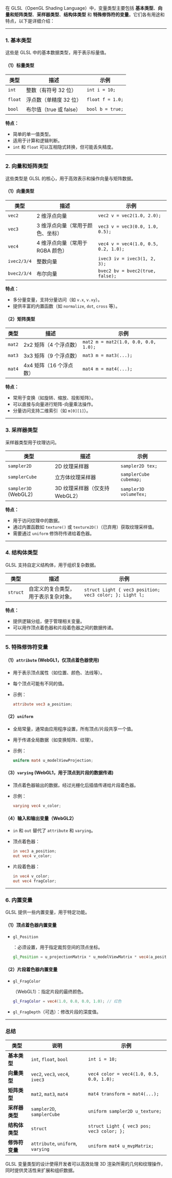在 GLSL（OpenGL Shading Language）中，变量类型主要包括 **基本类型**、**向量和矩阵类型**、**采样器类型**、**结构体类型** 和 **特殊修饰符的变量**。它们各有用途和特点，以下是详细介绍：

------

### **1. 基本类型**

这些是 GLSL 中的基本数据类型，用于表示标量值。

#### **（1）标量类型**

| 类型    | 描述                    | 示例             |
| ------- | ----------------------- | ---------------- |
| `int`   | 整数（有符号 32 位）    | `int i = 10;`    |
| `float` | 浮点数（单精度 32 位）  | `float f = 1.0;` |
| `bool`  | 布尔值（true 或 false） | `bool b = true;` |

**特点：**

- 简单的单一值类型。
- 适用于计算和逻辑判断。
- `int` 和 `float` 可以互相隐式转换，但可能丢失精度。

------

### **2. 向量和矩阵类型**

这些类型是 GLSL 的核心，用于高效表示和操作向量与矩阵数据。

#### **（1）向量类型**

| 类型        | 描述                             | 示例                                 |
| ----------- | -------------------------------- | ------------------------------------ |
| `vec2`      | 2 维浮点向量                     | `vec2 v = vec2(1.0, 2.0);`           |
| `vec3`      | 3 维浮点向量（常用于颜色、坐标） | `vec3 v = vec3(0.0, 1.0, 0.5);`      |
| `vec4`      | 4 维浮点向量（常用于 RGBA 颜色） | `vec4 v = vec4(1.0, 0.5, 0.2, 1.0);` |
| `ivec2/3/4` | 整数向量                         | `ivec3 iv = ivec3(1, 2, 3);`         |
| `bvec2/3/4` | 布尔向量                         | `bvec2 bv = bvec2(true, false);`     |

**特点：**

- 多分量变量，支持分量访问（如 `v.x`, `v.xy`）。
- 提供丰富的内置函数（如 `normalize`, `dot`, `cross` 等）。

#### **（2）矩阵类型**

| 类型   | 描述                    | 示例                                 |
| ------ | ----------------------- | ------------------------------------ |
| `mat2` | 2x2 矩阵（4 个浮点数）  | `mat2 m = mat2(1.0, 0.0, 0.0, 1.0);` |
| `mat3` | 3x3 矩阵（9 个浮点数）  | `mat3 m = mat3(...);`                |
| `mat4` | 4x4 矩阵（16 个浮点数） | `mat4 m = mat4(...);`                |

**特点：**

- 常用于变换（如旋转、缩放、投影矩阵）。
- 可以直接与向量进行矩阵-向量乘法操作。
- 分量访问支持二维索引（如 `m[0][1]`）。

------

### **3. 采样器类型**

采样器类型用于纹理访问。

| 类型                 | 描述                           | 示例                   |
| -------------------- | ------------------------------ | ---------------------- |
| `sampler2D`          | 2D 纹理采样器                  | `sampler2D tex;`       |
| `samplerCube`        | 立方体纹理采样器               | `samplerCube cubemap;` |
| `sampler3D` (WebGL2) | 3D 纹理采样器（仅支持 WebGL2） | `sampler3D volumeTex;` |

**特点：**

- 用于访问纹理中的数据。
- 通过内置函数如 `texture()` 或 `texture2D()`（已弃用）获取纹理采样值。
- 需要通过 `uniform` 修饰符传递给着色器。

------

### **4. 结构体类型**

GLSL 支持自定义结构体，用于组织复杂数据。

| 类型     | 描述                                 | 示例                                                    |
| -------- | ------------------------------------ | ------------------------------------------------------- |
| `struct` | 自定义的复合类型，用于表示复杂对象。 | `struct Light { vec3 position; vec3 color; }; Light l;` |

**特点：**

- 提供逻辑分组，便于管理相关变量。
- 可以用作顶点着色器和片段着色器之间的数据传递。

------

### **5. 特殊修饰符变量**

#### **（1）`attribute` (WebGL1，仅顶点着色器使用)**

- 用于表示顶点属性（如位置、颜色、法线等）。

- 每个顶点可能有不同的值。

- 示例：

  ```glsl
  attribute vec3 a_position;
  ```

#### **（2）`uniform`**

- 全局常量，通常由应用程序设置，所有顶点/片段共享一个值。

- 用于传递全局数据（如变换矩阵、纹理）。

- 示例：

  ```glsl
  uniform mat4 u_modelViewProjection;
  ```

#### **（3）`varying` (WebGL1，用于顶点到片段的数据传递)**

- 顶点着色器输出的数据，经过光栅化后插值传递给片段着色器。

- 示例：

  ```glsl
  varying vec4 v_color;
  ```

#### **（4）输入和输出变量（WebGL2）**

- `in` 和 `out` 替代了 `attribute` 和 `varying`。

- 顶点着色器：

  ```glsl
  in vec3 a_position;
  out vec4 v_color;
  ```

- 片段着色器：

  ```glsl
  in vec4 v_color;
  out vec4 fragColor;
  ```

------

### **6. 内置变量**

GLSL 提供一些内置变量，用于特定功能。

#### **（1）顶点着色器内置变量**

- ```
  gl_Position
  ```

  ：必须设置，用于指定裁剪空间的顶点坐标。

  ```glsl
  gl_Position = u_projectionMatrix * u_modelViewMatrix * vec4(a_position, 1.0);
  ```

#### **（2）片段着色器内置变量**

- ```
  gl_FragColor
  ```

  （WebGL1）：指定片段的最终颜色。

  ```glsl
  gl_FragColor = vec4(1.0, 0.0, 0.0, 1.0); // 红色
  ```

- `gl_FragDepth`（可选）：修改片段的深度值。

------

### **总结**

| 类型           | 说明                              | 示例                                      |
| -------------- | --------------------------------- | ----------------------------------------- |
| **基本类型**   | `int`, `float`, `bool`            | `int i = 10;`                             |
| **向量类型**   | `vec2`, `vec3`, `vec4`, `ivec3`   | `vec4 color = vec4(1.0, 0.5, 0.0, 1.0);`  |
| **矩阵类型**   | `mat2`, `mat3`, `mat4`            | `mat4 transform = mat4(...);`             |
| **采样器类型** | `sampler2D`, `samplerCube`        | `uniform sampler2D u_texture;`            |
| **结构体类型** | `struct`                          | `struct Light { vec3 pos; vec3 color; };` |
| **修饰符变量** | `attribute`, `uniform`, `varying` | `uniform mat4 u_mvpMatrix;`               |

GLSL 变量类型的设计使得开发者可以高效处理 3D 渲染所需的几何和纹理操作，同时提供灵活性来扩展和组织数据。